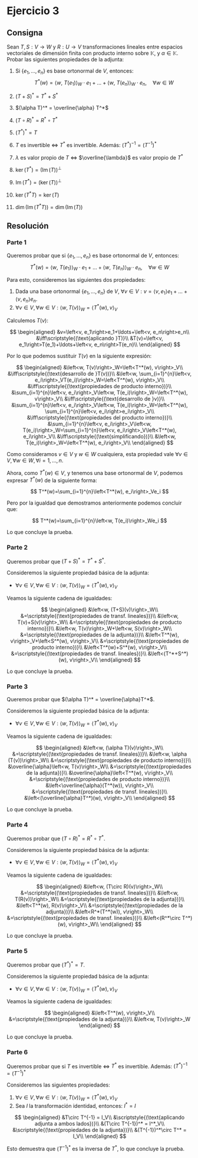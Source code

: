 # Ejercicio 3

## Consigna

Sean $T, S : V \to W$ y $R : U \to V$ transformaciones lineales entre espacios vectoriales de dimensión finita con producto interno sobre $\mathbb{K}$, y $\alpha \in \mathbb{K}$. Probar las siguientes propiedades de la adjunta:

1. Si $\{e_1, \dots, e_n\}$ es base ortonormal de $V$, entonces:  
   $$
   T^*(w) = \langle w,\ T(e_1)\rangle_W \cdot e_1 + \dots + \langle w,\ T(e_n)\rangle_W \cdot e_n,\quad \forall w \in W
   $$

2. $(T + S)^* = T^* + S^*$  
3. $(\alpha T)^* = \overline{\alpha} T^*$  
4. $(T \circ R)^* = R^* \circ T^*$  
5. $(T^*)^* = T$  
6. $T$ es invertible $\Leftrightarrow$ $T^*$ es invertible. Además: $(T^*)^{-1} = (T^{-1})^*$  
7. $\lambda$ es valor propio de $T$ $\Leftrightarrow$ $\overline{\lambda}$ es valor propio de $T^*$  
8. $\ker(T^*) = (\operatorname{Im}(T))^\perp$  
9. $\operatorname{Im}(T^*) = (\ker(T))^\perp$  
10. $\ker(T^* T) = \ker(T)$  
11. $\dim(\operatorname{Im}(T^* T)) = \dim(\operatorname{Im}(T))$

## Resolución

### Parte 1

Queremos probar que si $\{e_1, \dots, e_n\}$ es base ortonormal de $V$, entonces:  
   $$
   T^*(w) = \langle w,\ T(e_1)\rangle_W \cdot e_1 + \dots + \langle w,\ T(e_n)\rangle_W \cdot e_n,\quad \forall w \in W
   $$

Para esto, consideremos las siguientes dos propiedades:

1. Dada una base ortonormal $\{e_1, \dots, e_n\}$ de $V$, $\forall v\in V: v=\left<v, e_1\right>e_1+\ldots+\left<v, e_n\right>e_n$.
2. $\forall v\in V,\forall w\in V: \left<w, T(v)\right>_W=\left<T^*(w), v\right>_V$

Calculemos $T(v)$:

$$
\begin{aligned}
&v=\left<v, e_1\right>e_1+\ldots+\left<v, e_n\right>e_n\\
&\iff\scriptstyle{(\text{aplicando }T)}\\
&T(v)=\left<v, e_1\right>T(e_1)+\ldots+\left<v, e_n\right>T(e_n)\\
\end{aligned}
$$

Por lo que podemos sustituir $T(v)$ en la siguiente expresión:

$$
\begin{aligned}
&\left<w, T(v)\right>_W=\left<T^*(w), v\right>_V\\
&\iff\scriptstyle{(\text{desarrollo de }T(v))}\\
&\left<w, \sum_{i=1}^{n}\left<v, e_i\right>_VT(e_i)\right>_W=\left<T^*(w), v\right>_V\\
&\iff\scriptstyle{(\text{propiedades de producto interno})}\\
&\sum_{i=1}^{n}\left<v, e_i\right>_V\left<w, T(e_i)\right>_W=\left<T^*(w), v\right>_V\\
&\iff\scriptstyle{(\text{desarrollo de }v)}\\
&\sum_{i=1}^{n}\left<v, e_i\right>_V\left<w, T(e_i)\right>_W=\left<T^*(w), \sum_{i=1}^{n}\left<v, e_i\right>e_i\right>_V\\
&\iff\scriptstyle{(\text{propiedades del producto interno})}\\
&\sum_{i=1}^{n}\left<v, e_i\right>_V\left<w, T(e_i)\right>_W=\sum_{i=1}^{n}\left<v, e_i\right>_V\left<T^*(w), e_i\right>_V\\
&\iff\scriptstyle{(\text{simplificando})}\\
&\left<w, T(e_i)\right>_W=\left<T^*(w), e_i\right>_V\\
\end{aligned}
$$

Como consideramos $v\in V$ y $w\in W$ cualquiera, esta propiedad vale $\forall v\in V, \forall w\in W, \forall i=1,\ldots,n$.

Ahora, como $T^*(w)\in V$, y tenemos una base ortonormal de $V$, podemos expresar $T^*(w)$ de la siguiente forma:

$$
T^*(w)=\sum_{i=1}^{n}\left<T^*(w), e_i\right>_Ve_i
$$

Pero por la igualdad que demostramos anteriormente podemos concluir que:

$$
T^*(w)=\sum_{i=1}^{n}\left<w, T(e_i)\right>_We_i
$$

Lo que concluye la prueba.

### Parte 2

Queremos probar que $(T + S)^* = T^* + S^*$.

Consideremos la siguiente propiedad básica de la adjunta:

- $\forall v\in V,\forall w\in V: \left<w, T(v)\right>_W=\left<T^*(w), v\right>_V$

Veamos la siguiente cadena de igualdades:

$$
\begin{aligned}
&\left<w, (T+S)(v)\right>_W\\
&=\scriptstyle{(\text{propiedades de transf. lineales})}\\
&\left<w, T(v)+S(v)\right>_W\\
&=\scriptstyle{(\text{propiedades de producto interno})}\\
&\left<w, T(v)\right>_W+\left<w, S(v)\right>_W\\
&=\scriptstyle{(\text{propiedades de la adjunta})}\\
&\left<T^*(w), v\right>_V+\left<S^*(w), v\right>_V\\
&=\scriptstyle{(\text{propiedades de producto interno})}\\
&\left<T^*(w)+S^*(w), v\right>_V\\
&=\scriptstyle{(\text{propiedades de transf. lineales})}\\
&\left<(T^*+S^*)(w), v\right>_V\\
\end{aligned}
$$

Lo que concluye la prueba.

### Parte 3

Queremos probar que $(\alpha T)^* = \overline{\alpha}T^*$.

Consideremos la siguiente propiedad básica de la adjunta:

- $\forall v\in V,\forall w\in V: \left<w, T(v)\right>_W=\left<T^*(w), v\right>_V$

Veamos la siguiente cadena de igualdades:

$$
\begin{aligned}
&\left<w, (\alpha T)(v)\right>_W\\
&=\scriptstyle{(\text{propiedades de transf. lineales})}\\
&\left<w, \alpha (T(v))\right>_W\\
&=\scriptstyle{(\text{propiedades de producto interno})}\\
&\overline{\alpha}\left<w, T(v)\right>_W\\
&=\scriptstyle{(\text{propiedades de la adjunta})}\\
&\overline{\alpha}\left<T^*(w), v\right>_V\\
&=\scriptstyle{(\text{propiedades de producto interno})}\\
&\left<\overline{\alpha}(T^*(w)), v\right>_V\\
&=\scriptstyle{(\text{propiedades de transf. lineales})}\\
&\left<(\overline{\alpha}T^*)(w), v\right>_V\\
\end{aligned}
$$

Lo que concluye la prueba.

### Parte 4

Queremos probar que $(T \circ R)^* = R^* \circ T^*$.

Consideremos la siguiente propiedad básica de la adjunta:

- $\forall v\in V,\forall w\in V: \left<w, T(v)\right>_W=\left<T^*(w), v\right>_V$

Veamos la siguiente cadena de igualdades:

$$
\begin{aligned}
&\left<w, (T\circ R)(v)\right>_W\\
&=\scriptstyle{(\text{propiedades de transf. lineales})}\\
&\left<w, T(R(v))\right>_W\\
&=\scriptstyle{(\text{propiedades de la adjunta})}\\
&\left<T^*(w), R(v)\right>_V\\
&=\scriptstyle{(\text{propiedades de la adjunta})}\\
&\left<R^*(T^*(w)), v\right>_W\\
&=\scriptstyle{(\text{propiedades de transf. lineales})}\\
&\left<(R^*\circ T^*)(w), v\right>_W\\
\end{aligned}
$$

Lo que concluye la prueba.

### Parte 5

Queremos probar que $(T^*)^* = T$.

Consideremos la siguiente propiedad básica de la adjunta:

- $\forall v\in V,\forall w\in V: \left<w, T(v)\right>_W=\left<T^*(w), v\right>_V$

Veamos la siguiente cadena de igualdades:

$$
\begin{aligned}
&\left<T^*(w), v\right>_V\\
&=\scriptstyle{(\text{propiedades de la adjunta})}\\
&\left<w, T(v)\right>_W
\end{aligned}
$$

Lo que concluye la prueba.

### Parte 6

Queremos probar que si $T$ es invertible $\Leftrightarrow$ $T^*$ es invertible. Además: $(T^*)^{-1} = (T^{-1})^*$

Consideremos las siguientes propiedades:

1. $\forall v\in V,\forall w\in V: \left<w, T(v)\right>_W=\left<T^*(w), v\right>_V$
2. Sea $I$ la transformación identidad, entonces: $I^*=I$

$$
\begin{aligned}
&T\circ T^{-1} = I_V\\
&\scriptstyle{(\text{aplicando adjunta a ambos lados})}\\
&(T\circ T^{-1})^* = I^*_V\\
&\scriptstyle{(\text{propiedades de la adjunta})}\\
&(T^{-1})^*\circ T^* = I_V\\
\end{aligned}
$$

Esto demuestra que $(T^{-1})^*$ es la inversa de $T^*$, lo que concluye la prueba.

